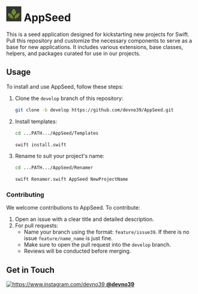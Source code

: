 # ![Swift](https://github.com/devno39/AppSeed/blob/develop/AppSeed/Resources/Assets.xcassets/Logo/logo_40.imageset/1x%2040pt%201.png?raw=true) AppSeed

This is a seed application designed for kickstarting new projects for Swift. Pull this repository and customize the necessary components to serve as a base for new applications. It includes various extensions, base classes, helpers, and packages curated for use in our projects.

## Usage

To install and use AppSeed, follow these steps:

1. Clone the `develop` branch of this repository:

   ```bash
   git clone -b develop https://github.com/devno39/AppSeed.git
   ```

2. Install templates:

   ```bash
   cd ...PATH.../AppSeed/Templates
   ```
   ```bash
   swift install.swift
   ```

3. Rename to suit your project's name:

   ```bash
   cd ...PATH.../AppSeed/Renamer
   ```
   ```bash
   swift Renamer.swift AppSeed NewProjectName
   ```

### Contributing

We welcome contributions to AppSeed. To contribute:

1. Open an issue with a clear title and detailed description.
2. For pull requests:
   - Name your branch using the format: `feature/issue39`. If there is no issue `feature/name_name` is just fine.
   - Make sure to open the pull request into the `develop` branch.
   - Reviews will be conducted before merging.

## Get in Touch

<p align="left">
  <a href="https://www.instagram.com/devno39">
    <img src="https://img.icons8.com/color/48/000000/instagram-new.png" alt="https://www.instagram.com/devno39"/>
    <strong>@devno39</strong>
  </a>
</p>
